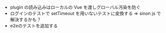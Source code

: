- plugin の読み込みはローカルの Vue を渡しグローバル汚染を防ぐ
- ログインのテストで setTimeout を用いないテストに変換する => sinon js で解決するかも？
- e2eのテストを追加する
